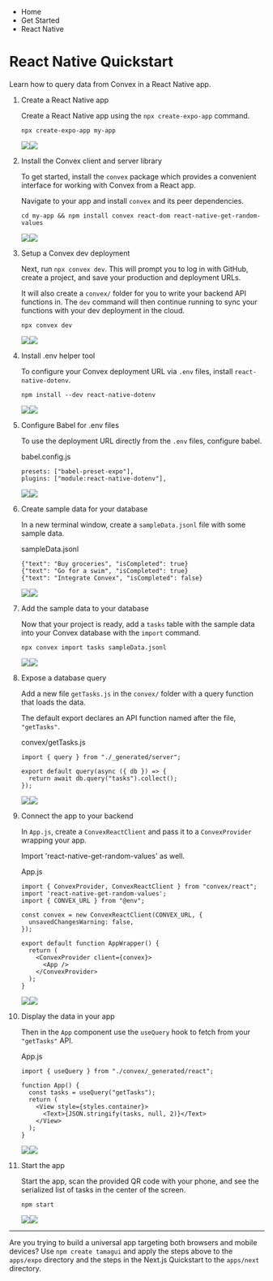 <div>

<div>

<div>

<div>

-   Home
-   Get Started
-   React Native

<div>

<div>

# React Native Quickstart

</div>

Learn how to query data from Convex in a React Native app.

1.  <div>

    <div>

    <div>

    Create a React Native app

    </div>

    Create a React Native app using the `npx create-expo-app` command.

    </div>

    <div>

    <div>

    <div>

        npx create-expo-app my-app

    <div>

    ![](data:image/svg+xml;base64,PHN2Zz48cGF0aD48L3BhdGg+PC9zdmc+)![](data:image/svg+xml;base64,PHN2Zz48cGF0aD48L3BhdGg+PC9zdmc+)

    </div>

    </div>

    </div>

    </div>

    </div>

2.  <div>

    <div>

    <div>

    Install the Convex client and server library

    </div>

    To get started, install the `convex` package which provides a
    convenient interface for working with Convex from a React app.

    Navigate to your app and install `convex` and its peer dependencies.

    </div>

    <div>

    <div>

    <div>

        cd my-app && npm install convex react-dom react-native-get-random-values

    <div>

    ![](data:image/svg+xml;base64,PHN2Zz48cGF0aD48L3BhdGg+PC9zdmc+)![](data:image/svg+xml;base64,PHN2Zz48cGF0aD48L3BhdGg+PC9zdmc+)

    </div>

    </div>

    </div>

    </div>

    </div>

3.  <div>

    <div>

    <div>

    Setup a Convex dev deployment

    </div>

    Next, run `npx convex dev`. This will prompt you to log in with
    GitHub, create a project, and save your production and deployment
    URLs.

    It will also create a `convex/` folder for you to write your backend
    API functions in. The `dev` command will then continue running to
    sync your functions with your dev deployment in the cloud.

    </div>

    <div>

    <div>

    <div>

        npx convex dev

    <div>

    ![](data:image/svg+xml;base64,PHN2Zz48cGF0aD48L3BhdGg+PC9zdmc+)![](data:image/svg+xml;base64,PHN2Zz48cGF0aD48L3BhdGg+PC9zdmc+)

    </div>

    </div>

    </div>

    </div>

    </div>

4.  <div>

    <div>

    <div>

    Install .env helper tool

    </div>

    To configure your Convex deployment URL via `.env` files, install
    `react-native-dotenv`.

    </div>

    <div>

    <div>

    <div>

        npm install --dev react-native-dotenv

    <div>

    ![](data:image/svg+xml;base64,PHN2Zz48cGF0aD48L3BhdGg+PC9zdmc+)![](data:image/svg+xml;base64,PHN2Zz48cGF0aD48L3BhdGg+PC9zdmc+)

    </div>

    </div>

    </div>

    </div>

    </div>

5.  <div>

    <div>

    <div>

    Configure Babel for .env files

    </div>

    To use the deployment URL directly from the `.env` files, configure
    babel.

    </div>

    <div>

    <div>

    <div>

    babel.config.js

    </div>

    <div>

        presets: ["babel-preset-expo"],
        plugins: ["module:react-native-dotenv"],

    <div>

    ![](data:image/svg+xml;base64,PHN2Zz48cGF0aD48L3BhdGg+PC9zdmc+)![](data:image/svg+xml;base64,PHN2Zz48cGF0aD48L3BhdGg+PC9zdmc+)

    </div>

    </div>

    </div>

    </div>

    </div>

6.  <div>

    <div>

    <div>

    Create sample data for your database

    </div>

    In a new terminal window, create a `sampleData.jsonl` file with some
    sample data.

    </div>

    <div>

    <div>

    <div>

    sampleData.jsonl

    </div>

    <div>

        {"text": "Buy groceries", "isCompleted": true}
        {"text": "Go for a swim", "isCompleted": true}
        {"text": "Integrate Convex", "isCompleted": false}

    <div>

    ![](data:image/svg+xml;base64,PHN2Zz48cGF0aD48L3BhdGg+PC9zdmc+)![](data:image/svg+xml;base64,PHN2Zz48cGF0aD48L3BhdGg+PC9zdmc+)

    </div>

    </div>

    </div>

    </div>

    </div>

7.  <div>

    <div>

    <div>

    Add the sample data to your database

    </div>

    Now that your project is ready, add a `tasks` table with the sample
    data into your Convex database with the `import` command.

    </div>

    <div>

    <div>

    <div>

        npx convex import tasks sampleData.jsonl

    <div>

    ![](data:image/svg+xml;base64,PHN2Zz48cGF0aD48L3BhdGg+PC9zdmc+)![](data:image/svg+xml;base64,PHN2Zz48cGF0aD48L3BhdGg+PC9zdmc+)

    </div>

    </div>

    </div>

    </div>

    </div>

8.  <div>

    <div>

    <div>

    Expose a database query

    </div>

    Add a new file `getTasks.js` in the `convex/` folder with a query
    function that loads the data.

    The default export declares an API function named after the file,
    `"getTasks"`.

    </div>

    <div>

    <div>

    <div>

    convex/getTasks.js

    </div>

    <div>

        import { query } from "./_generated/server";

        export default query(async ({ db }) => {
          return await db.query("tasks").collect();
        });

    <div>

    ![](data:image/svg+xml;base64,PHN2Zz48cGF0aD48L3BhdGg+PC9zdmc+)![](data:image/svg+xml;base64,PHN2Zz48cGF0aD48L3BhdGg+PC9zdmc+)

    </div>

    </div>

    </div>

    </div>

    </div>

9.  <div>

    <div>

    <div>

    Connect the app to your backend

    </div>

    In `App.js`, create a `ConvexReactClient` and pass it to a
    `ConvexProvider` wrapping your app.

    Import \'react-native-get-random-values\' as well.

    </div>

    <div>

    <div>

    <div>

    App.js

    </div>

    <div>

        import { ConvexProvider, ConvexReactClient } from "convex/react";
        import 'react-native-get-random-values';
        import { CONVEX_URL } from "@env";

        const convex = new ConvexReactClient(CONVEX_URL, {
          unsavedChangesWarning: false,
        });

        export default function AppWrapper() {
          return (
            <ConvexProvider client={convex}>
              <App />
            </ConvexProvider>
          );
        }

    <div>

    ![](data:image/svg+xml;base64,PHN2Zz48cGF0aD48L3BhdGg+PC9zdmc+)![](data:image/svg+xml;base64,PHN2Zz48cGF0aD48L3BhdGg+PC9zdmc+)

    </div>

    </div>

    </div>

    </div>

    </div>

10. <div>

    <div>

    <div>

    Display the data in your app

    </div>

    Then in the `App` component use the `useQuery` hook to fetch from
    your `"getTasks"` API.

    </div>

    <div>

    <div>

    <div>

    App.js

    </div>

    <div>

        import { useQuery } from "./convex/_generated/react";

        function App() {
          const tasks = useQuery("getTasks");
          return (
            <View style={styles.container}>
              <Text>{JSON.stringify(tasks, null, 2)}</Text>
            </View>
          );
        }

    <div>

    ![](data:image/svg+xml;base64,PHN2Zz48cGF0aD48L3BhdGg+PC9zdmc+)![](data:image/svg+xml;base64,PHN2Zz48cGF0aD48L3BhdGg+PC9zdmc+)

    </div>

    </div>

    </div>

    </div>

    </div>

11. <div>

    <div>

    <div>

    Start the app

    </div>

    Start the app, scan the provided QR code with your phone, and see
    the serialized list of tasks in the center of the screen.

    </div>

    <div>

    <div>

    <div>

        npm start

    <div>

    ![](data:image/svg+xml;base64,PHN2Zz48cGF0aD48L3BhdGg+PC9zdmc+)![](data:image/svg+xml;base64,PHN2Zz48cGF0aD48L3BhdGg+PC9zdmc+)

    </div>

    </div>

    </div>

    </div>

    </div>

------------------------------------------------------------------------

Are you trying to build a universal app targeting both browsers and
mobile devices? Use `npm create tamagui` and apply the steps above to
the `apps/expo` directory and the steps in the Next.js Quickstart to the
`apps/next` directory.

</div>

</div>

</div>

</div>

</div>
